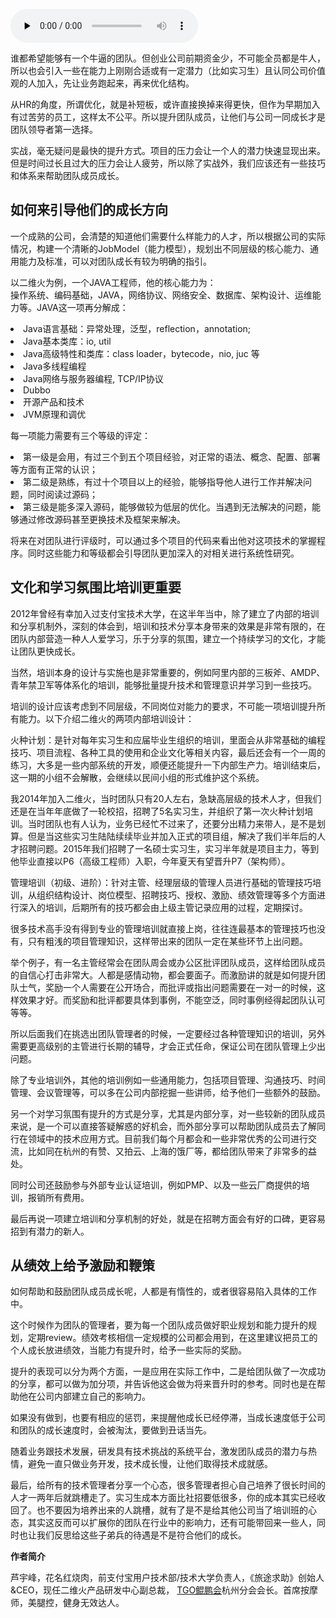 <audio id="audio" title="第17讲 | 团队成长要靠技巧和体系" controls="" preload="none"><source id="mp3" src="https://static001.geekbang.org/resource/audio/47/15/47032987ef77a2c356676426bc4c9715.mp3"></audio>

谁都希望能够有一个牛逼的团队。但创业公司前期资金少，不可能全员都是牛人，所以也会引入一些在能力上刚刚合适或有一定潜力（比如实习生）且认同公司价值观的人加入，先让业务跑起来，再来优化结构。

从HR的角度，所谓优化，就是补短板，或许直接换掉来得更快，但作为早期加入有过苦劳的员工，这样太不公平。所以提升团队成员，让他们与公司一同成长才是团队领导者第一选择。

实战，毫无疑问是最快的提升方式。项目的压力会让一个人的潜力快速显现出来。但是时间过长且过大的压力会让人疲劳，所以除了实战外，我们应该还有一些技巧和体系来帮助团队成员成长。

## 如何来引导他们的成长方向

一个成熟的公司，会清楚的知道他们需要什么样能力的人才，所以根据公司的实际情况，构建一个清晰的JobModel（能力模型），规划出不同层级的核心能力、通用能力及标准，可以对团队成长有较为明确的指引。

以二维火为例，一个JAVA工程师，他的核心能力为：<br />
操作系统、编码基础，JAVA，网络协议、网络安全、数据库、架构设计、运维能力等。JAVA这一项再分解成：

<li>
Java语言基础：异常处理，泛型，reflection，annotation;
</li>
<li>
Java基本类库：io, util
</li>
<li>
Java高级特性和类库：class loader，bytecode，nio, juc 等
</li>
<li>
Java多线程编程
</li>
<li>
Java网络与服务器编程, TCP/IP协议
</li>
<li>
Dubbo
</li>
<li>
开源产品和技术
</li>
<li>
JVM原理和调优
</li>

每一项能力需要有三个等级的评定：

<li>
第一级是会用，有过三个到五个项目经验，对正常的语法、概念、配置、部署等方面有正常的认识；
</li>
<li>
第二级是熟练，有过十个项目以上的经验，能够指导他人进行工作并解决问题，同时阅读过源码；
</li>
<li>
第三级是能多深入源码，能够做较为低层的优化。当遇到无法解决的问题，能够通过修改源码甚至更换技术及框架来解决。
</li>

将来在对团队进行评级时，可以通过多个项目的代码来看出他对这项技术的掌握程序。同时这些能力和等级都会引导团队更加深入的对相关进行系统性研究。

## 文化和学习氛围比培训更重要

2012年曾经有幸加入过支付宝技术大学，在这半年当中，除了建立了内部的培训和分享机制外，深刻的体会到，培训和技术分享本身带来的效果是非常有限的，在团队内部营造一种人人爱学习，乐于分享的氛围，建立一个持续学习的文化，才能让团队更快成长。

当然，培训本身的设计与实施也是非常重要的，例如阿里内部的三板斧、AMDP、青年禁卫军等体系化的培训，能够批量提升技术和管理意识并学习到一些技巧。

培训的设计应该考虑到不同层级，不同岗位对能力的要求，不可能一项培训提升所有能力。以下介绍二维火的两项内部培训设计：

火种计划：是针对每年实习生和应届毕业生组织的培训，里面会从非常基础的编程技巧、项目流程、各种工具的使用和企业文化等相关内容，最后还会有一个一周的练习，大多是一些内部系统的开发，顺便还能提升一下内部生产力。培训结束后，这一期的小组不会解散，会继续以民间小组的形式维护这个系统。

我2014年加入二维火，当时团队只有20人左右，急缺高层级的技术人才，但我们还是在当年年底做了一轮校招，招聘了5名实习生，并组织了第一次火种计划培训。当时团队也有人认为，业务已经忙不过来了，还要分出精力来带人，是不是划算。但是当这些实习生陆陆续续毕业并加入正式的项目组，解决了我们半年后的人才招聘问题。2015年我们招聘了一名硕士实习生，实习半年就是项目主力，等到他毕业直接以P6（高级工程师）入职，今年夏天有望晋升P7（架构师）。

管理培训（初级、进阶）：针对主管、经理层级的管理人员进行基础的管理技巧培训，从组织结构设计、岗位模型、招聘技巧、授权、激励、绩效管理等多个方面进行深入的培训，后期所有的技巧都会由上级主管记录应用的过程，定期探讨。

很多技术高手没有得到专业的管理培训就直接上岗，往往连最基本的管理技巧也没有，只有粗浅的项目管理知识，这样带出来的团队一定在某些环节上出问题。

举个例子，有一名主管经常会在团队周会或办公区批评团队成员，这样给团队成员的自信心打击非常大。人都是感情动物，都会要面子。而激励讲的就是如何提升团队士气，奖励一个人需要在公开场合，而批评或指出问题需要在一对一的时候，这样效果才好。而奖励和批评都要具体到事例，不能空泛，同时事例经得起团队认可等等。

所以后面我们在挑选出团队管理者的时候，一定要经过各种管理知识的培训，另外需要更高级别的主管进行长期的辅导，才会正式任命，保证公司在团队管理上少出问题。

除了专业培训外，其他的培训例如一些通用能力，包括项目管理、沟通技巧、时间管理、会议管理等，可以多在公司内部挖掘一些讲师，给予他们一些额外的鼓励。

另一个对学习氛围有提升的方式是分享，尤其是内部分享，对一些较新的团队成员来说，是一个可以直接答疑解惑的好机会，而外部分享可以帮助团队成员去了解同行在领域中的技术应用方式。目前我们每个月都会和一些非常优秀的公司进行交流，比如同在杭州的有赞、又拍云、上海的饿厂等，都给团队带来了非常多的益处。

同时公司还鼓励参与外部专业认证培训，例如PMP、以及一些云厂商提供的培训，报销所有费用。

最后再说一项建立培训和分享机制的好处，就是在招聘方面会有好的口碑，更容易招到有潜力的新人。

## 从绩效上给予激励和鞭策

如何帮助和鼓励团队成员成长呢，人都是有惰性的，或者很容易陷入具体的工作中。

这个时候作为团队的管理者，要为每一个团队成员做好职业规划和能力提升的规划，定期review。绩效考核相信一定规模的公司都会用到，在这里建议把员工的个人成长放进绩效，当能力有提升时，给予一些实际的奖励。

提升的表现可以分为两个方面，一是应用在实际工作中，二是给团队做了一次成功的分享，都可以做为加分项，并告诉他这会做为将来晋升时的参考。同时也是在帮助他在公司内部建立自己的影响力。

如果没有做到，也要有相应的惩罚，来提醒他成长已经停滞，当成长速度低于公司和团队的成长速度时，会被淘汰，要做到丑话当先。

随着业务跟技术发展，研发具有技术挑战的系统平台，激发团队成员的潜力与热情，避免一直只做业务开发，技术成长慢，让他们取得技术成就感。

最后，给所有的技术管理者分享一个心态，很多管理者担心自己培养了很长时间的人才一两年后就跳槽走了。实习生成本方面比社招要低很多，你的成本其实已经收回了。也不要因为培养出来的人跳槽，就有了是不是给其他公司当了培训班的心态，其实这反而可以扩展你的团队在行业中的影响力，还有可能带回来一些人，同时也让我们反思给这些子弟兵的待遇是不是符合他们的成长。

****作者简介****

芦宇峰，花名红烧肉，前支付宝用户技术部/技术大学负责人，《旅途求助》创始人&amp;CEO，现任二维火产品研发中心副总裁， [TGO鲲鹏会](https://tgo.geekbang.org)杭州分会会长。首席按摩师，美腿控，健身无效达人。


